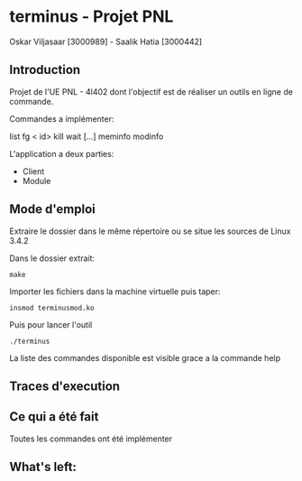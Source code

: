 # terminus - Projet PNL

Oskar Viljasaar [3000989] - Saalik Hatia [3000442]

## Introduction

Projet de l'UE PNL - 4l402 dont l'objectif est de réaliser un outils en ligne de commande.

Commandes a implémenter:

list
fg <	id>
kill <signal> <pid>
wait <pid> [<pid>...]
meminfo
modinfo <name>

L'application a deux parties:
- Client
- Module

## Mode d'emploi

Extraire le dossier dans le même répertoire ou se situe les sources de Linux 3.4.2

Dans le dossier extrait:
<pre><code>make</code></pre>

Importer les fichiers dans la machine virtuelle puis taper:
<pre><code>insmod terminusmod.ko</code></pre>

Puis pour lancer l'outil
<pre><code>./terminus</code></pre>

La liste des commandes disponible est visible grace a la commande help

## Traces d'execution


## Ce qui a été fait

Toutes les commandes ont été implémenter 

## What's left:


